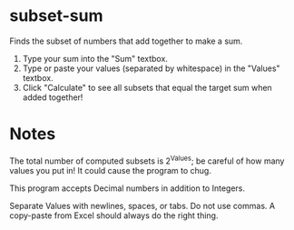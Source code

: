 # subset-sum
Finds the subset of numbers that add together to make a sum.

1. Type your sum into the "Sum" textbox.
2. Type or paste your values (separated by whitespace) in the "Values" textbox.
3. Click "Calculate" to see all subsets that equal the target sum when added together!

# Notes
The total number of computed subsets is 2<sup>Values</sup>; be careful of how many values you put in! It could cause the program to chug.

This program accepts Decimal numbers in addition to Integers.

Separate Values with newlines, spaces, or tabs. Do not use commas. A copy-paste from Excel should always do the right thing.
